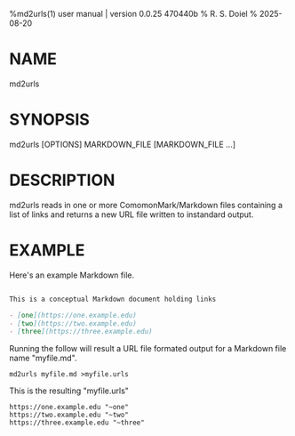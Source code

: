 %md2urls(1) user manual | version 0.0.25 470440b
% R. S. Doiel
% 2025-08-20

# NAME 

md2urls

# SYNOPSIS

md2urls [OPTIONS] MARKDOWN_FILE [MARKDOWN_FILE ...]

# DESCRIPTION

md2urls reads in one or more ComomonMark/Markdown files containing a list of links and
returns a new URL file written to instandard output.

# EXAMPLE

Here's an example Markdown file.

~~~Markdown

This is a conceptual Markdown document holding links

- [one](https://one.example.edu)
- [two](https://two.example.edu)
- [three](https://three.example.edu)

~~~

Running the follow will result a URL file formated output for a Markdown
file name "myfile.md".

~~~shell
md2urls myfile.md >myfile.urls
~~~

This is the resulting "myfile.urls"

~~~text
https://one.example.edu "~one"
https://two.example.edu "~two"
https://three.example.edu "~three"
~~~


